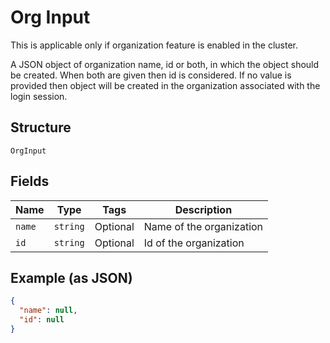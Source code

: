 
# Org Input

This is applicable only if organization feature is enabled in the cluster.

A JSON object of organization name, id or both, in which the object should be created. When both are given then id is considered. If no value is provided then object will be created in the organization associated with the login session.

## Structure

`OrgInput`

## Fields

| Name | Type | Tags | Description |
|  --- | --- | --- | --- |
| `name` | `string` | Optional | Name of the organization |
| `id` | `string` | Optional | Id of the organization |

## Example (as JSON)

```json
{
  "name": null,
  "id": null
}
```

